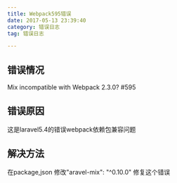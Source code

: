 ```yaml
---
title: Webpack595错误
date: 2017-05-13 23:39:40
category: 错误日志
tag: 错误日志

---
```

## 错误情况
Mix incompatible with Webpack 2.3.0? #595
## 错误原因
这是laravel5.4的错误webpack依赖包兼容问题
## 解决方法
在package,json 修改"aravel-mix": "^0.10.0" 修复这个错误
<!--more-->

